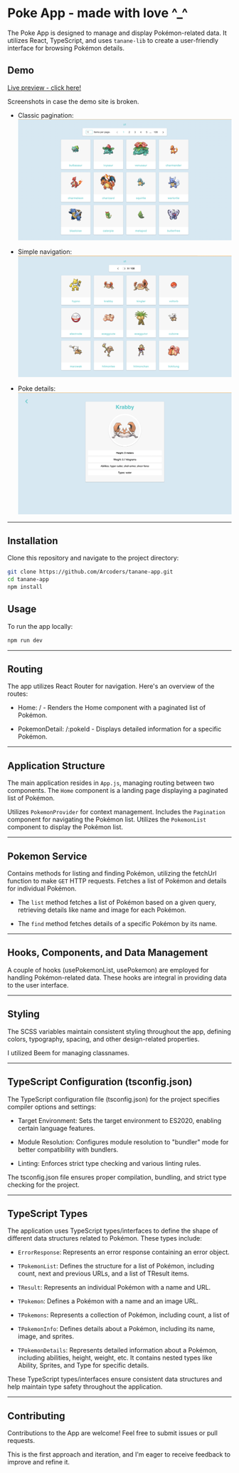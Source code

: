 # Poke App - made with love  ^_^

The Poke App is designed to manage and display Pokémon-related data. It utilizes React, TypeScript, and uses `tanane-lib` to create a user-friendly interface for browsing Pokémon details.
## Demo

[Live preview - click here!](https://poke-tanane-app-demo.surge.sh/)

Screenshots in case the demo site is broken.

* Classic pagination:
![Alt Text](./docs/img/default.png)

* Simple navigation:
![Alt Text](./docs/img/simple.png)

* Poke details:
![Alt Text](./docs/img/details.png)

---
## Installation

Clone this repository and navigate to the project directory:

```bash
git clone https://github.com/Arcoders/tanane-app.git
cd tanane-app
npm install 
```

## Usage
To run the app locally:

```bash
npm run dev 
```

---

## Routing

The app utilizes React Router for navigation. Here's an overview of the routes:

* Home: / - Renders the Home component with a paginated list of Pokémon.

* PokemonDetail: /:pokeId - Displays detailed information for a specific Pokémon.

---

## Application Structure

The main application resides in `App.js`, managing routing between two components.
The `Home` component is a landing page displaying a paginated list of Pokémon.

Utilizes `PokemonProvider` for context management.
Includes the `Pagination` component for navigating the Pokémon list.
Utilizes the `PokemonList` component to display the Pokémon list.

---

## Pokemon Service

Contains methods for listing and finding Pokémon, utilizing the fetchUrl function to make `GET` HTTP requests.
Fetches a list of Pokémon and details for individual Pokémon.


* The `list` method fetches a list of Pokémon based on a given query, retrieving details like name and image for each Pokémon.

* The `find` method fetches details of a specific Pokémon by its name.

---

## Hooks, Components, and Data Management

A couple of hooks (usePokemonList, usePokemon) are employed for handling Pokémon-related data. These hooks are integral in providing data to the user interface.

---

## Styling

The SCSS variables maintain consistent styling throughout the app, defining colors, typography, spacing, and other design-related properties.

I utilized Beem for managing classnames.

---

## TypeScript Configuration (tsconfig.json)

The TypeScript configuration file (tsconfig.json) for the project specifies compiler options and settings:

* Target Environment: Sets the target environment to ES2020, enabling certain language features.

* Module Resolution: Configures module resolution to "bundler" mode for better compatibility with bundlers.

* Linting: Enforces strict type checking and various linting rules.

The tsconfig.json file ensures proper compilation, bundling, and strict type checking for the project.

---

## TypeScript Types

The application uses TypeScript types/interfaces to define the shape of different data structures related to Pokémon. These types include:

* `ErrorResponse`: Represents an error response containing an error object.

* `TPokemonList`: Defines the structure for a list of Pokémon, including count, next and previous URLs, and a list of TResult items.

* `TResult`: Represents an individual Pokémon with a name and URL.

* `TPokemon`: Defines a Pokémon with a name and an image URL.

* `TPokemons`: Represents a collection of Pokémon, including count, a list of 

* `TPokemonInfo`: Defines details about a Pokémon, including its name, image, and sprites.

* `TPokemonDetails`: Represents detailed information about a Pokémon, including abilities, height, weight, etc. It contains nested types like Ability, Sprites, and Type for specific details.


These TypeScript types/interfaces ensure consistent data structures and help maintain type safety throughout the application.

---

## Contributing

Contributions to the App are welcome! Feel free to submit issues or pull requests.

This is the first approach and iteration, and I'm eager to receive feedback to improve and refine it.